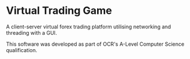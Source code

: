 # Virtual Trading Game

A client-server virtual forex trading platform utilising networking and
threading with a GUI. 

This software was developed as part of OCR's A-Level
Computer Science qualification.